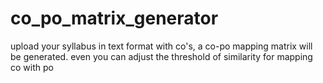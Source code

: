 # co_po_matrix_generator
upload your syllabus in text format with co's, a co-po mapping matrix will be generated. even you can adjust the threshold of similarity for mapping co with po
